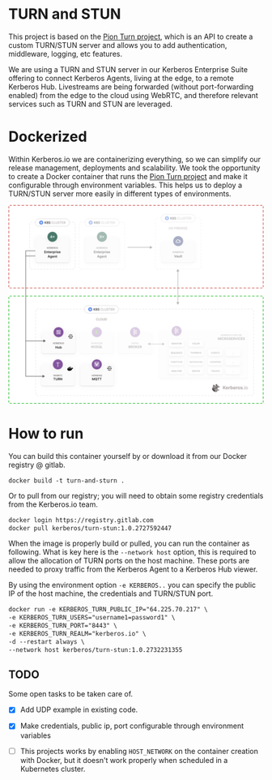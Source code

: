 # TURN and STUN

This project is based on the [Pion Turn project](https://github.com/pion/turn), which is an API to create a custom TURN/STUN server and allows you to add authentication, middleware, logging, etc features. 

We are using a TURN and STUN server in our Kerberos Enterprise Suite offering to connect Kerberos Agents, living at the edge, to a remote Kerberos Hub. Livestreams are being forwarded (without port-forwarding enabled) from the edge to the cloud using WebRTC, and therefore relevant services such as TURN and STUN are leveraged.

# Dockerized

Within Kerberos.io we are containerizing everything, so we can simplify our release management, deployments and scalability. We took the opportunity to create a Docker container that runs the [Pion Turn project](https://github.com/pion/turn) and make it configurable through environment variables. This helps us to deploy a TURN/STUN server more easily in different types of environments. 

![TURN STUN Architecture](images/TURN-STUN-Architecture.png)

# How to run

You can build this container yourself by or download it from our Docker registry @ gitlab.

    docker build -t turn-and-sturn .

Or to pull from our registry; you will need to obtain some registry credentials from the Kerberos.io team.

    docker login https://registry.gitlab.com
    docker pull kerberos/turn-stun:1.0.2727592447

When the image is properly build or pulled, you can run the container as following. What is key here is the `--network host` option, this is required to allow the allocation of TURN ports on the host machine. These ports are needed to proxy traffic from the Kerberos Agent to a Kerberos Hub viewer. 

By using the environment option `-e KERBEROS..` you can specify the public IP of the host machine, the credentials and TURN/STUN port.

    docker run -e KERBEROS_TURN_PUBLIC_IP="64.225.70.217" \ 
    -e KERBEROS_TURN_USERS="username1=password1" \ 
    -e KERBEROS_TURN_PORT="8443" \ 
    -e KERBEROS_TURN_REALM="kerberos.io" \ 
    -d --restart always \ 
    --network host kerberos/turn-stun:1.0.2732231355

## TODO

Some open tasks to be taken care of.

- [x] Add UDP example in existing code.
 
- [x] Make credentials, public ip, port configurable through environment variables
 
- [ ] This projects works by enabling `HOST_NETWORK` on the container creation with Docker, but it doesn't work properly when scheduled in a Kubernetes cluster. 
